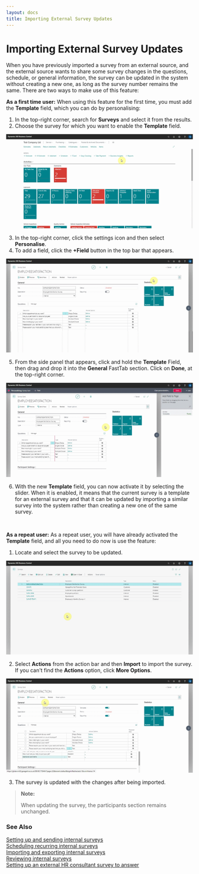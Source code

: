 ```yaml
---
layout: docs
title: Importing External Survey Updates
---
```


# Importing External Survey Updates

When you have previously imported a survey from an external source, and the external source wants to share some survey changes in the questions, schedule, or general information, the survey can be updated in the system without creating a new one, as long as the survey number remains the same. There are two ways to make use of this feature:

**As a first time user:**
When using this feature for the first time, you must add the **Template** field, which you can do by personalising:
1. In the top-right corner, search for **Surveys** and select it from the results.
2. Choose the survey for which you want to enable the **Template** field.

  ![](media/garagehive-internal-surveys201.gif)

3. In the top-right corner, click the settings icon and then select **Personalise**.
4. To add a field, click the **+Field** button in the top bar that appears.

  ![](media/garagehive-internal-surveys202.gif)

5. From the side panel that appears, click and hold the **Template** Field, then drag and drop it into the **General** FastTab section. Click on **Done**, at the top-right corner.

  ![](media/garagehive-internal-surveys203.gif)

6. With the new **Template** field, you can now activate it by selecting the slider. When it is enabled, it means that the current survey is a template for an external survey and that it can be updated by importing a similar survey into the system rather than creating a new one of the same survey.

<br>

**As a repeat user:**
As a repeat user, you will have already activated the **Template** field, and all you need to do now is use the feature:
1. Locate and select the survey to be updated. 

  ![](media/garagehive-internal-surveys204.gif)

2. Select **Actions** from the action bar and then **Import** to import the survey. If you can't find the **Actions** option, click **More Options**.

  ![](media/garagehive-internal-surveys205.gif)

3. The survey is updated with the changes after being imported.

> **Note:**
>
> When updating the survey, the participants section remains unchanged.

### **See Also**

[Setting up and sending internal surveys](garagehive-setting-up-and-sending-internal-surveys.html) \
[Scheduling recurring internal surveys](garagehive-scheduling-recurring-internal-surveys.html) \
[Importing and exporting internal surveys](garagehive-importing-and-exporting-internal-surveys.html) \
[Reviewing internal surveys](reviewing-internal-surveys.html) \
[Setting up an external HR consultant survey to answer](setting-up-an-external-hr-consultant-survey-to-answer.html)
